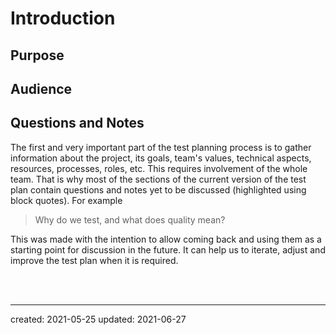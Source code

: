 
# Introduction
## Purpose


## Audience 


## Questions and Notes
The first and very important part of the test planning process is to gather information about the project, its goals, team's values, technical aspects, resources, processes, roles, etc. This requires involvement of the whole team. That is why most of the sections of the current version of the test plan contain questions and notes yet to be discussed (highlighted using block quotes). For example

> Why do we test, and what does quality mean?

This was made with the intention to allow coming back and using them as a starting point for discussion in the future. It can help us to iterate, adjust and improve the test plan when it is required. 


<br/>
<br/>


___
created: 2021-05-25
updated: 2021-06-27